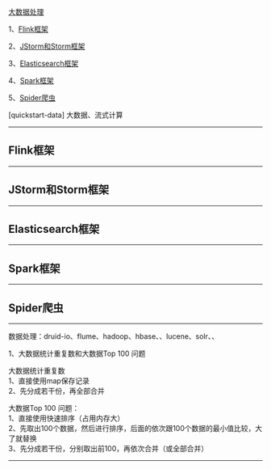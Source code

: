 [大数据处理](https://github.com/youngzil/quickstart-data)  
  
1、[Flink框架](#Flink框架)  

2、[JStorm和Storm框架](#JStorm和Storm框架)  

3、[Elasticsearch框架](#Elasticsearch框架)  

4、[Spark框架](#Spark框架)  

5、[Spider爬虫](#Spider爬虫)  


[quickstart-data]		大数据、流式计算
  
---------------------------------------------------------------------------------------------------------------------  
## Flink框架


---------------------------------------------------------------------------------------------------------------------  
## JStorm和Storm框架


---------------------------------------------------------------------------------------------------------------------  
## Elasticsearch框架


---------------------------------------------------------------------------------------------------------------------  
## Spark框架


---------------------------------------------------------------------------------------------------------------------  
## Spider爬虫

---------------------------------------------------------------------------------------------------------------------  
数据处理：druid-io、flume、hadoop、hbase、、lucene、solr、、  
  
  
1、大数据统计重复数和大数据Top 100 问题  
  
大数据统计重复数  
1、直接使用map保存记录  
2、先分成若干份，再全部合并  
  
大数据Top 100 问题：  
1、直接使用快速排序（占用内存大）  
2、先取出100个数据，然后进行排序，后面的依次跟100个数据的最小值比较，大了就替换  
3、先分成若干份，分别取出前100，再依次合并（或全部合并）  
  
  
---------------------------------------------------------------------------------------------------------------------  

  
  
